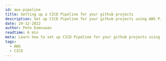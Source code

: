 ```yaml
---
id: aws-pipeline
title: Setting up a CICD Pipeline for your github projects
description: Set up CICD Pipeline for your github projects using AWS Pipeline, to deploy your static content automatically.
date: 29-12-2022
author: Pete Eamsuwan
readtime: 6 min
meta: Learn how to set up CICD Pipeline for your github projects using AWS Pipeline, to deploy your static content automatically.
tags:
  - AWS
  - CICD
---
```

